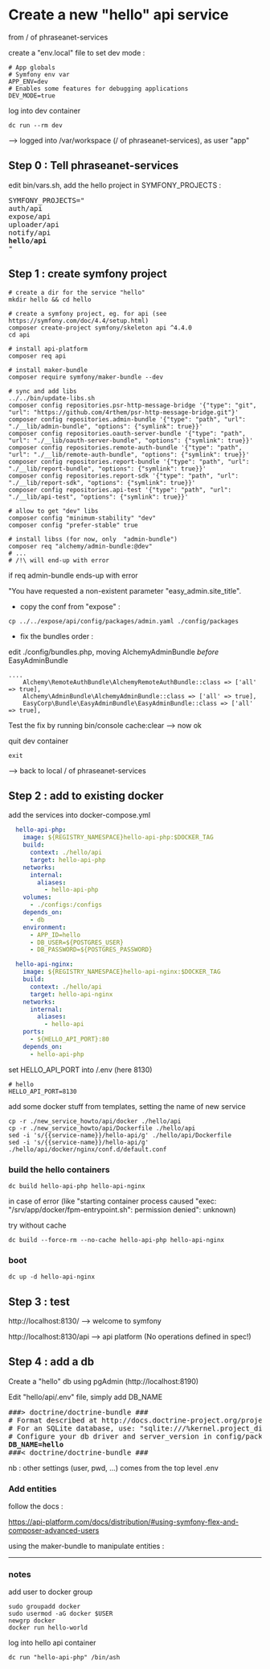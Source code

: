 # Create a new "hello" api service
from / of phraseanet-services

create a "env.local" file to set dev mode :
```text
# App globals
# Symfony env var
APP_ENV=dev
# Enables some features for debugging applications
DEV_MODE=true
```

log into dev container
```shell script
dc run --rm dev
``` 
 --> logged into /var/workspace (/ of phraseanet-services), as user "app"
 
## Step 0 : Tell phraseanet-services
edit bin/vars.sh, add the hello project in SYMFONY_PROJECTS :
<pre>
SYMFONY_PROJECTS="
auth/api
expose/api
uploader/api
notify/api
<b>hello/api</b>
"
</pre>
 
## Step 1 : create symfony project

```shell script
# create a dir for the service "hello"
mkdir hello && cd hello

# create a symfony project, eg. for api (see https://symfony.com/doc/4.4/setup.html)
composer create-project symfony/skeleton api ^4.4.0
cd api

# install api-platform
composer req api

# install maker-bundle
composer require symfony/maker-bundle --dev

# sync and add libs
../../bin/update-libs.sh
composer config repositories.psr-http-message-bridge '{"type": "git", "url": "https://github.com/4rthem/psr-http-message-bridge.git"}'
composer config repositories.admin-bundle '{"type": "path", "url": "./__lib/admin-bundle", "options": {"symlink": true}}'
composer config repositories.oauth-server-bundle '{"type": "path", "url": "./__lib/oauth-server-bundle", "options": {"symlink": true}}'
composer config repositories.remote-auth-bundle '{"type": "path", "url": "./__lib/remote-auth-bundle", "options": {"symlink": true}}'
composer config repositories.report-bundle '{"type": "path", "url": "./__lib/report-bundle", "options": {"symlink": true}}'
composer config repositories.report-sdk '{"type": "path", "url": "./__lib/report-sdk", "options": {"symlink": true}}'
composer config repositories.api-test '{"type": "path", "url": "./__lib/api-test", "options": {"symlink": true}}'

# allow to get "dev" libs
composer config "minimum-stability" "dev"
composer config "prefer-stable" true

# install libss (for now, only  "admin-bundle")
composer req "alchemy/admin-bundle:@dev"
# ...
# /!\ will end-up with error

```

if req admin-bundle ends-up with error

"You have requested a non-existent parameter "easy_admin.site_title".

- copy the conf from "expose" :
```shell script
cp ../../expose/api/config/packages/admin.yaml ./config/packages
```
- fix the bundles order :

edit ./config/bundles.php, moving AlchemyAdminBundle _before_ EasyAdminBundle
```text
....
    Alchemy\RemoteAuthBundle\AlchemyRemoteAuthBundle::class => ['all' => true],
    Alchemy\AdminBundle\AlchemyAdminBundle::class => ['all' => true],
    EasyCorp\Bundle\EasyAdminBundle\EasyAdminBundle::class => ['all' => true],

```

Test the fix by running bin/console cache:clear --> now ok

quit dev container
```shell script
exit
```

--> back to local / of phraseanet-services

## Step 2 : add to existing docker

add the services into docker-compose.yml

```yaml
  hello-api-php:
    image: ${REGISTRY_NAMESPACE}hello-api-php:$DOCKER_TAG
    build:
      context: ./hello/api
      target: hello-api-php
    networks:
      internal:
        aliases:
          - hello-api-php
    volumes:
      - ./configs:/configs
    depends_on:
      - db
    environment:
      - APP_ID=hello
      - DB_USER=${POSTGRES_USER}
      - DB_PASSWORD=${POSTGRES_PASSWORD}

  hello-api-nginx:
    image: ${REGISTRY_NAMESPACE}hello-api-nginx:$DOCKER_TAG
    build:
      context: ./hello/api
      target: hello-api-nginx
    networks:
      internal:
        aliases:
          - hello-api
    ports:
      - ${HELLO_API_PORT}:80
    depends_on:
      - hello-api-php
```
set HELLO_API_PORT into /.env (here 8130)
```dotenv
# hello
HELLO_API_PORT=8130
```


add some docker stuff from templates, setting the name of new service

```shell script
cp -r ./new_service_howto/api/docker ./hello/api
cp -r ./new_service_howto/api/Dockerfile ./hello/api
sed -i 's/{{service-name}}/hello-api/g' ./hello/api/Dockerfile
sed -i 's/{{service-name}}/hello-api/g' ./hello/api/docker/nginx/conf.d/default.conf

```

### build the hello containers
```shell script
dc build hello-api-php hello-api-nginx
```
in case of error (like "starting container process caused "exec: \"/srv/app/docker/fpm-entrypoint.sh\": permission denied": unknown)


try without cache
```shell script
dc build --force-rm --no-cache hello-api-php hello-api-nginx
```

### boot
```shell script
dc up -d hello-api-nginx
```

## Step 3 :  test
http://localhost:8130/
--> welcome to symfony

http://localhost:8130/api --> api platform (No operations defined in spec!)

## Step 4 : add a db

Create a "hello" db using pgAdmin (http://localhost:8190)

Edit "hello/api/.env" file, simply add DB_NAME
<pre>
###> doctrine/doctrine-bundle ###
# Format described at http://docs.doctrine-project.org/projects/doctrine-dbal/en/latest/reference/configuration.html#connecting-using-a-url
# For an SQLite database, use: "sqlite:///%kernel.project_dir%/var/data.db"
# Configure your db driver and server_version in config/packages/doctrine.yaml
<b>DB_NAME=hello</b>
###< doctrine/doctrine-bundle ###
</pre>
nb : other settings (user, pwd, ...) comes from the top level .env

### Add entities

follow the docs :

https://api-platform.com/docs/distribution/#using-symfony-flex-and-composer-advanced-users

using the maker-bundle to manipulate entities :


---
### notes
add user to docker group
```shell script
sudo groupadd docker
sudo usermod -aG docker $USER
newgrp docker
docker run hello-world
```
log into hello api container
```shell script
dc run "hello-api-php" /bin/ash
```





